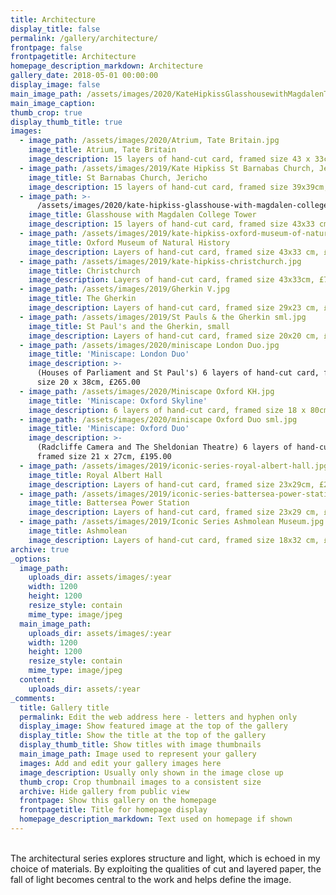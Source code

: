 ```yaml
---
title: Architecture
display_title: false
permalink: /gallery/architecture/
frontpage: false
frontpagetitle: Architecture
homepage_description_markdown: Architecture
gallery_date: 2018-05-01 00:00:00
display_image: false
main_image_path: /assets/images/2020/KateHipkissGlasshousewithMagdalenTower.jpg
main_image_caption:
thumb_crop: true
display_thumb_title: true
images:
  - image_path: /assets/images/2020/Atrium, Tate Britain.jpg
    image_title: Atrium, Tate Britain
    image_description: 15 layers of hand-cut card, framed size 43 x 33cm, £795.00
  - image_path: /assets/images/2019/Kate Hipkiss St Barnabas Church, Jericho.jpg
    image_title: St Barnabas Church, Jericho
    image_description: 15 layers of hand-cut card, framed size 39x39cm, £795.00
  - image_path: >-
      /assets/images/2020/kate-hipkiss-glasshouse-with-magdalen-college-tower-ii-sml.jpg
    image_title: Glasshouse with Magdalen College Tower
    image_description: 15 layers of hand-cut card, framed size 43x33 cm, £925.00
  - image_path: /assets/images/2019/kate-hipkiss-oxford-museum-of-natural-history.jpg
    image_title: Oxford Museum of Natural History
    image_description: Layers of hand-cut card, framed size 43x33 cm, £725.00
  - image_path: /assets/images/2019/kate-hipkiss-christchurch.jpg
    image_title: Christchurch
    image_description: Layers of hand-cut card, framed size 43x33cm, £725.00
  - image_path: /assets/images/2019/Gherkin V.jpg
    image_title: The Gherkin
    image_description: Layers of hand-cut card, framed size 29x23 cm, £295.00
  - image_path: /assets/images/2019/St Pauls & the Gherkin sml.jpg
    image_title: St Paul's and the Gherkin, small
    image_description: Layers of hand-cut card, framed size 20x20 cm, £150.00
  - image_path: /assets/images/2020/miniscape London Duo.jpg
    image_title: 'Miniscape: London Duo'
    image_description: >-
      (Houses of Parliament and St Paul's) 6 layers of hand-cut card, framed
      size 20 x 38cm, £265.00
  - image_path: /assets/images/2020/Miniscape Oxford KH.jpg
    image_title: 'Miniscape: Oxford Skyline'
    image_description: 6 layers of hand-cut card, framed size 18 x 80cm, £650.00
  - image_path: /assets/images/2020/miniscape Oxford Duo sml.jpg
    image_title: 'Miniscape: Oxford Duo'
    image_description: >-
      (Radcliffe Camera and The Sheldonian Theatre) 6 layers of hand-cut card,
      framed size 21 x 27cm, £195.00
  - image_path: /assets/images/2019/iconic-series-royal-albert-hall.jpg
    image_title: Royal Albert Hall
    image_description: Layers of hand-cut card, framed size 23x29cm, £295.00
  - image_path: /assets/images/2019/iconic-series-battersea-power-station.jpg
    image_title: Battersea Power Station
    image_description: Layers of hand-cut card, framed size 23x29 cm, £295.00
  - image_path: /assets/images/2019/Iconic Series Ashmolean Museum.jpg
    image_title: Ashmolean
    image_description: Layers of hand-cut card, framed size 18x32 cm, £320.00
archive: true
_options:
  image_path:
    uploads_dir: assets/images/:year
    width: 1200
    height: 1200
    resize_style: contain
    mime_type: image/jpeg
  main_image_path:
    uploads_dir: assets/images/:year
    width: 1200
    height: 1200
    resize_style: contain
    mime_type: image/jpeg
  content:
    uploads_dir: assets/:year
_comments:
  title: Gallery title
  permalink: Edit the web address here - letters and hyphen only
  display_image: Show featured image at the top of the gallery
  display_title: Show the title at the top of the gallery
  display_thumb_title: Show titles with image thumbnails
  main_image_path: Image used to represent your gallery
  images: Add and edit your gallery images here
  image_description: Usually only shown in the image close up
  thumb_crop: Crop thumbnail images to a consistent size
  archive: Hide gallery from public view
  frontpage: Show this gallery on the homepage
  frontpagetitle: Title for homepage display
  homepage_description_markdown: Text used on homepage if shown
---
```


<br>The architectural series explores structure and light, which is echoed in my choice of materials. By exploiting the qualities of cut and layered paper, the fall of light becomes central to the work and helps define the image.
